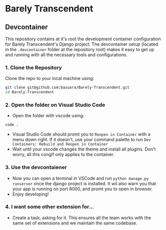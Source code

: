 # Barely Transcendent

## Devcontainer

This repository contains at it's root the development container configuration for Barely Transcendent's Django project. The devcontainer setup (located in the `.devcontainer` folder at the repository root) makes it easy to get up and running with all the necessary tools and configurations.

### 1. Clone the Repository

Clone the repo to your local machine using:

```bash
git clone git@github.com:bazuara/Barely-Transcendent.git
cd Barely-Transcendent
```
### 2. Open the folder on Visual Studio Code
* Open the folder with vscode using:

```bash
code .
```
* Visual Studio Code should promt you to `Reopen in Container` with a menu down right. If it doesn't, use your command palette to run `Dev Containers: Rebuild and Reopen in Container`
* Wait until your vscode changes the theme and install all plugins. Don't worry, all this congif only applies to the container.

### 3. Use the devcontaiener

* Now you can open a terminal in VSCode and run `python manage.py runserver` once the django project is installed. It wil also warn you that your app is running on port 8000, and promt you to open in browser.
* Enjoy developing!

### 4. I want some other extension for...
* Create a task, asking for it. This ensures all the team works with the same set of extensions and we maintain the same codebase.
